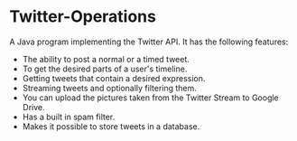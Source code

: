 # Twitter-Operations
A Java program implementing the Twitter API. It has the following features:
* The ability to post a normal or a timed tweet.
* To get the desired parts of a user's timeline.
* Getting tweets that contain a desired expression.
* Streaming tweets and optionally filtering them.
* You can upload the pictures taken from the Twitter Stream to Google Drive.
* Has a built in spam filter.
* Makes it possible to store tweets in a database.
